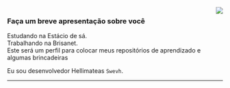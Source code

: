 <img align='right' src="https://github-readme-stats.vercel.app/api?username=Swevh&show_icons=true&title_color=783c00&text_color=af552e&icon_color=783c00&bg_color=f8efd4&cache_seconds=2300">

### Faça um breve apresentação sobre você


<p>

Estudando na Estácio de sá.<br/>
Trabalhando na Brisanet.<br/>
  Este será um perfil para colocar meus repositórios de aprendizado e algumas brincadeiras

Eu sou desenvolvedor Hellimateas `Swevh`.


</p>
<hr>
